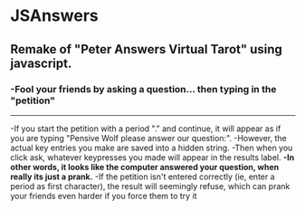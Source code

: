 # JSAnswers
## Remake of "Peter Answers Virtual Tarot" using javascript. 

### -Fool your friends by asking a question... then typing in the "petition"
**********************************************************
  -If you start the petition with a period "." and continue, it will appear as if you are
  typing "Pensive Wolf please answer our question:". 
  -However, the actual key entries you make are saved into a hidden string.
  -Then when you click ask, whatever keypresses you made will appear in the results label.
  __-In other words, it looks like the computer answered your question, when really its just a prank.__
  -If the petition isn't entered correctly (ie, enter a period as first character), the result
  will seemingly refuse, which can prank your friends even harder if you force them to try it
